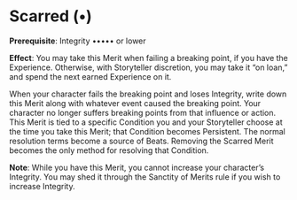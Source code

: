# Scarred (•) 
**Prerequisite**: Integrity ••••• or lower 

**Effect**: You may take this Merit when failing a breaking point, if you have the Experience. Otherwise, with Storyteller discretion, you may take it “on loan,” and spend the next earned Experience on it. 

When your character fails the breaking point and loses Integrity, write down this Merit along with whatever event caused the breaking point. Your character no longer suffers breaking points from that influence or action. This Merit is tied to a specific Condition you and your Storyteller choose at the time you take this Merit; that Condition becomes Persistent. The normal resolution terms become a source of Beats. Removing the Scarred Merit becomes the only method for resolving that Condition. 

**Note**: While you have this Merit, you cannot increase your character’s Integrity. You may shed it through the Sanctity of Merits rule if you wish to increase Integrity.